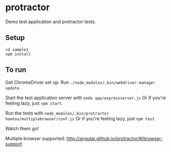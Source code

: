 protractor
===============

Demo test application and protractor tests.

Setup
-----

    cd sample1
    npm install

To run
------
Get ChromeDriver set up: Run `./node_modules/.bin/webdriver-manager update`.

Start the test application server with
`node app/expressserver.js`
Or if you're feeling lazy, just `npm start`.

Run the tests with
`node_modules/.bin/protractor howtos/multiplebrowser/conf.js`
Or if you're feeling lazy, just `npm test`.

Watch them go!

Multiple browser supported:
http://angular.github.io/protractor/#/browser-support
